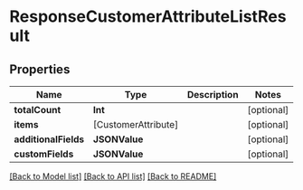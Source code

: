 # ResponseCustomerAttributeListResult

## Properties
Name | Type | Description | Notes
------------ | ------------- | ------------- | -------------
**totalCount** | **Int** |  | [optional] 
**items** | [CustomerAttribute] |  | [optional] 
**additionalFields** | **JSONValue** |  | [optional] 
**customFields** | **JSONValue** |  | [optional] 

[[Back to Model list]](../README.md#documentation-for-models) [[Back to API list]](../README.md#documentation-for-api-endpoints) [[Back to README]](../README.md)


